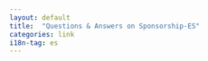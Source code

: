 ```yaml
---
layout: default
title:  "Questions & Answers on Sponsorship-ES"
categories: link
i18n-tag: es
---
```

